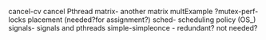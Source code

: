 cancel-cv            cancel Pthread
matrix-              another matrix multExample
?mutex-perf-         locks placement (needed?for assignment?)
sched-               scheduling policy (OS_)
signals-             signals and pthreads
simple-simpleonce -  redundant? not needed?
